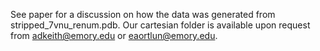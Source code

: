 See paper for a discussion on how the data was generated from stripped_7vnu_renum.pdb. Our cartesian folder is available upon request from adkeith@emory.edu or eaortlun@emory.edu.
